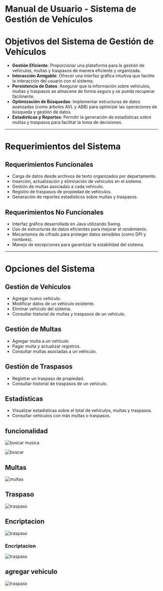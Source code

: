# Manual de Usuario - Sistema de Gestión de Vehículos

# Objetivos del Sistema de Gestión de Vehículos

- **Gestión Eficiente**: Proporcionar una plataforma para la gestión de vehículos, multas y traspasos de manera eficiente y organizada.
- **Interacción Amigable**: Ofrecer una interfaz gráfica intuitiva que facilite la interacción del usuario con el sistema.
- **Persistencia de Datos**: Asegurar que la información sobre vehículos, multas y traspasos se almacene de forma segura y se pueda recuperar fácilmente.
- **Optimización de Búsquedas**: Implementar estructuras de datos avanzadas (como árboles AVL y ABB) para optimizar las operaciones de búsqueda y gestión de datos.
- **Estadísticas y Reportes**: Permitir la generación de estadísticas sobre multas y traspasos para facilitar la toma de decisiones.

---

# Requerimientos del Sistema

## Requerimientos Funcionales
- Carga de datos desde archivos de texto organizados por departamento.
- Inserción, actualización y eliminación de vehículos en el sistema.
- Gestión de multas asociadas a cada vehículo.
- Registro de traspasos de propiedad de vehículos.
- Generación de reportes estadísticos sobre multas y traspasos.

## Requerimientos No Funcionales
- Interfaz gráfica desarrollada en Java utilizando Swing.
- Uso de estructuras de datos eficientes para mejorar el rendimiento.
- Mecanismos de cifrado para proteger datos sensibles (como DPI y nombres).
- Manejo de excepciones para garantizar la estabilidad del sistema.

---

# Opciones del Sistema

## Gestión de Vehículos
- Agregar nuevo vehículo.
- Modificar datos de un vehículo existente.
- Eliminar vehículo del sistema.
- Consultar historial de multas y traspasos de un vehículo.

## Gestión de Multas
- Agregar multa a un vehículo.
- Pagar multa y actualizar registros.
- Consultar multas asociadas a un vehículo.

## Gestión de Traspasos
- Registrar un traspaso de propiedad.
- Consultar historial de traspasos de un vehículo.

## Estadísticas
- Visualizar estadísticas sobre el total de vehículos, multas y traspasos.
- Consultar vehículos con más multas o traspasos.

## funcionalidad

![buscar musica](https://imgur.com/TsclQ9p.png)

![buscar ](https://imgur.com/vCXAdM9.png)

## Multas

![multas](https://imgur.com/zPP0otK.png)

## Traspaso

![traspaso ](https://imgur.com/1pVM5b2.png)

## Encriptacion 

![traspaso ](https://imgur.com/IqLez3O.png)
### Encriptacion 
![traspaso ](https://imgur.com/J9UG7X8.png)

## agregar vehiculo
![traspaso ](https://imgur.com/n2cJtqk.png)